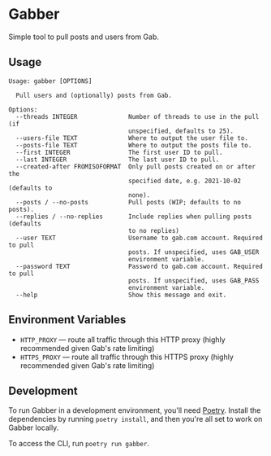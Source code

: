 # Gabber
Simple tool to pull posts and users from Gab.

## Usage

```text
Usage: gabber [OPTIONS]

  Pull users and (optionally) posts from Gab.

Options:
  --threads INTEGER              Number of threads to use in the pull (if
                                 unspecified, defaults to 25).
  --users-file TEXT              Where to output the user file to.
  --posts-file TEXT              Where to output the posts file to.
  --first INTEGER                The first user ID to pull.
  --last INTEGER                 The last user ID to pull.
  --created-after FROMISOFORMAT  Only pull posts created on or after the
                                 specified date, e.g. 2021-10-02 (defaults to
                                 none).
  --posts / --no-posts           Pull posts (WIP; defaults to no posts).
  --replies / --no-replies       Include replies when pulling posts (defaults
                                 to no replies)
  --user TEXT                    Username to gab.com account. Required to pull
                                 posts. If unspecified, uses GAB_USER
                                 environment variable.
  --password TEXT                Password to gab.com account. Required to pull
                                 posts. If unspecified, uses GAB_PASS
                                 environment variable.
  --help                         Show this message and exit.
```

## Environment Variables

* `HTTP_PROXY` — route all traffic through this HTTP proxy (highly recommended given Gab's rate limiting)
* `HTTPS_PROXY` — route all traffic through this HTTPS proxy (highly recommended given Gab's rate limiting)

## Development

To run Gabber in a development environment, you'll need [Poetry](https://python-poetry.org). Install the dependencies by running `poetry install`, and then you're all set to work on Gabber locally.

To access the CLI, run `poetry run gabber`.
